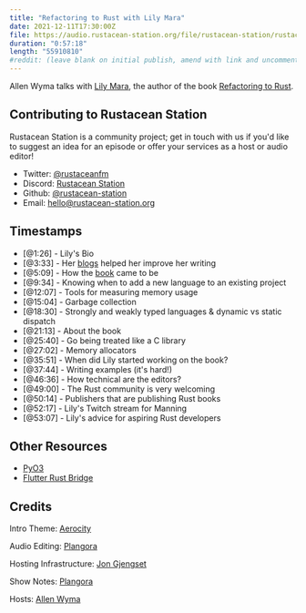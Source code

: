 ```yaml
---
title: "Refactoring to Rust with Lily Mara"
date: 2021-12-11T17:30:00Z
file: https://audio.rustacean-station.org/file/rustacean-station/rustacean-station-e049-lily-mara.mp3
duration: "0:57:18"
length: "55910810"
#reddit: (leave blank on initial publish, amend with link and uncomment this line after Reddit thread has been posted)
---
```

Allen Wyma talks with [Lily Mara](https://twitter.com/TheLily_Mara), the author of the book [Refactoring to Rust](https://www.manning.com/books/refactoring-to-rust).


## Contributing to Rustacean Station

Rustacean Station is a community project; get in touch with us if you'd like to suggest an idea for an episode or offer your services as a host or audio editor!

- Twitter: [@rustaceanfm](https://twitter.com/rustaceanfm)
- Discord: [Rustacean Station](https://discord.gg/cHc3Gyc)
- Github: [@rustacean-station](https://github.com/rustacean-station/)
- Email: [hello@rustacean-station.org](mailto:hello@rustacean-station.org)

## Timestamps 
- [@1:26] -	Lily's Bio
- [@3:33] -	Her [blogs](https://onesignal.com/blog/author/lily/) helped her improve her writing
- [@5:09] -	How the [book](https://www.manning.com/books/refactoring-to-rust) came to be
- [@9:34] -	Knowing when to add a new language to an existing project
- [@12:07] - Tools for measuring memory usage
- [@15:04] - Garbage collection
- [@18:30] - Strongly and weakly typed languages & dynamic vs static dispatch
- [@21:13] - About the book
- [@25:40] - Go being treated like a C library	
- [@27:02] - Memory allocators
- [@35:51] - When did Lily started working on the book?
- [@37:44] - Writing examples (it's hard!)
- [@46:36] - How technical are the editors?
- [@49:00] - The Rust community is very welcoming
- [@50:14] - Publishers that are publishing Rust books
- [@52:17] - Lily's Twitch stream for Manning
- [@53:07] - Lily's advice for aspiring Rust developers

## Other Resources
- [PyO3](https://github.com/PyO3/pyo3)
- [Flutter Rust Bridge](https://github.com/fzyzcjy/flutter_rust_bridge)

## Credits
Intro Theme: [Aerocity](https://twitter.com/AerocityMusic)

Audio Editing: [Plangora](https://twitter.com/plangora)

Hosting Infrastructure: [Jon Gjengset](https://twitter.com/jonhoo/)

Show Notes: [Plangora](https://twitter.com/plangora)

Hosts: [Allen Wyma](https://twitter.com/allenwyma)